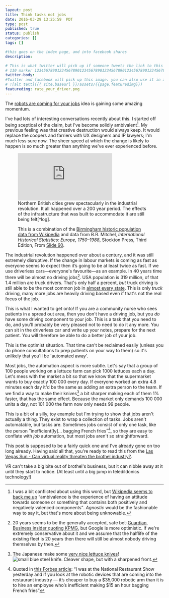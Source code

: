 ```yaml
---
layout: post
title: Think tasks not jobs
date: 2016-03-29 13:25:59  PDT
type: post
published: true
status: publish
categories: []
tags: []

#this goes on the index page, and into facebook shares
description: 

# This is what twitter will pick up if someone tweets the link to this page 
# 110 marker 1234567890123456789012345678901234567890123456789012345678901234567890123456789012345678901234567890123456789
twitter-body:
#Twitter and facebook will pick up this image. you can also use it in a post with:
# ![alt text]({{ site.baseurl }}/assets/{{page.featuredimg}}) 
featuredimg: rate_your_driver.png
---
```

The [robots are coming for your jobs](https://twitter.com/vgr/status/740224704565252097) idea is gaining some amazing momentum.

I've had lots of interesting conversations recently about this. I started off being sceptical of the claim, but I've become solidly ambivalent[^1]. My previous feeling was that creative destruction would always keep. It would replace the coopers and farriers with UX designers and IP lawyers;  I'm much less sure now. The sheer speed at which the change is likely to happen is so much greater than anything we've ever experienced before.

<figure class="half-width right">
<iframe seamless frameborder="0" scrolling="no" src="https://docs.google.com/spreadsheets/d/1fWLSwxN2yEvHTBQIYaj3sqYjwNiKRDDLLd4VoZsh29Q/pubchart?oid=981052962&amp;format=interactive"></iframe>
<figcaption>
Northern British cities grew spectacularly in
the industrial revolution. It all happened over a 200 year period. The effects of the infrastructure that was built to accommodate it are still being felt[^log].

[^log]: On [a log scale](https://docs.google.com/spreadsheets/d/1fWLSwxN2yEvHTBQIYaj3sqYjwNiKRDDLLd4VoZsh29Q/pubchart?oid=431477203&format=interactive) this line is almost perfectly straight. An example of growth that happens exponentially where exponentially means "to the power of 2" and not "very fast".

This is a combination of the [Birmingham historic population data from Wikipedia](https://en.wikipedia.org/wiki/History_of_Birmingham#Historic_population) and data from B.R. Mitchel, <cite>International Historical Statistics: Europe, 1750&ndash;1988</cite>, Stockton Press, Third Edition, From [Slide 90](http://slideplayer.com/slide/9253651/).
</figcaption>
</figure>

The industrial revolution happened over about a century, and it was still extremely disruptive. If the change in labour markets is coming as fast as everyone seems to expect then it’s going to be at least twice as fast. If we use driverless cars&mdash;everyone's favourite&mdash;as an example. In 40 years time there will be almost no driving jobs[^2]. USA population is 319 million, of that 1.4 million are truck drivers. That's only half a percent, _but_ truck driving is still able to be the most common job in [almost every state](http://www.npr.org/sections/money/2015/02/05/382664837/map-the-most-common-job-in-every-state). This is only _truck_ driving, many more jobs are heavily driving based even if that's not the real focus of the job.

This is what I wanted to get onto! If you are a community nurse who sees patients in a spread out area, then you don't have a driving job, but you _do_ have some driving component to your job. This is a task that you need to do, and you'll probably be very pleased not to need to do it any more. You can sit in the driverless car and write up your notes, prepare for the next patient. You will therefore be able to do a better job of your job.

This is the optimist situation. That time can't be reclaimed easily (unless you do phone consultations to prep patients on your way to them) so it's unlikely that you'll be 'automated away'.

Most jobs, the automation aspect is more subtle. Let's say that a group of 100 people working on a lettuce farm can pick 1000 lettuces each a day. Let's mess with the market a bit so that we know that the supermarket wants to buy exactly 100 000 every day. If everyone worked an extra 4.8 minutes each day it'd be the same as adding an extra person to the team. If we find a way to make their knives[^5] a bit sharper making each of them 1% faster, that has the same effect. Because the market only demands 100 000 units a day, not 101 000 the farm now only needs 99 people.

This is a bit of a silly, toy example but I'm trying to show that jobs aren't actually a thing. They exist to wrap a collection of tasks. Jobs aren't automatable, but tasks are. Sometimes jobs consist of only one task, like the person <q>inefficient[ly]... bagging French fries</q>[^6], so they are easy to conflate with _job_ automation, but most jobs aren't so straightforward.

This post is supposed to be a fairly quick one and I've already gone on too long already. Having said all that, you're ready to read this from the [Las Vegas Sun - Can virtual reality threaten the brothel industry?](https://lasvegassun.com/news/2016/jun/06/can-virtual-reality-threaten-the-brothel-industry/).

VR can't take a big bite out of brothel's business, but it can nibble away at it until they start to notice. (At least until a big jump in teledildonics technology!)

[^1]: I was a bit conflicted about using this word, but [Wikipedia seems to back me up](https://en.wikipedia.org/wiki/Ambivalence) <q>ambivalence is the experience of having an attitude towards someone or something that contains both positively and negatively valenced components</q>. _Agnostic_ would be the fashionable way to say it, but that's more about being unknowable. 

[^2]: 20 years[^3] seems to be the generally accepted, safe bet-[Guardian](https://www.theguardian.com/technology/2015/sep/13/self-driving-cars-bmw-google-2020-driving), [Business insider quoting KPMG](http://www.businessinsider.com/report-10-million-self-driving-cars-will-be-on-the-road-by-2020-2015-5-6), but Google is more optimistic. If we're extremely conservative about it and we assume that the halflife of the existing fleet is 20 years[^4] then there will still be almost nobody driving themselves by then.

[^3]: Although 20 years is also the magic number that is always quoted by AI people. Long enough that they'll probably be retired by the time 20 years comes around.

[^4]: It's extremely unlikely that this will be the case. The negative externalities caused by human drivers will almost certainly force them off the roads soon after broad release of driverless cars.

[^5]: The Japanese make some [very nice lettuce knives](http://global.rakuten.com/en/store/fbird/item/edokikusui-sus-syukaku_hocho/)! ![small blue steel knife. Cleaver shape, but with a sharpened front.](http://image.rakuten.co.jp/fbird/cabinet/00381334/tama_syukaku-3mai-1.jpg)

[^6]: Quoted in [this Forbes article](http://www.forbes.com/sites/timworstall/2016/05/26/mcdonalds-ex-ceo-says-15-minimum-wage-would-lead-to-robots-and-automation-hes-right/#7fb9a89f7860): <q>I was at the National Restaurant Show yesterday and if you look at the robotic devices that are coming into the restaurant industry — it’s cheaper to buy a $35,000 robotic arm than it is to hire an employee who’s inefficient making $15 an hour bagging French fries</q>